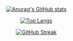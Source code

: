 <div align='center'>
  
[![Anurag's GitHub stats](https://github-readme-stats.vercel.app/api?username=cat-friend&theme=moltack&show_icons=true)](https://github.com/anuraghazra/github-readme-stats)


[![Top Langs](https://github-readme-stats.vercel.app/api/top-langs/?username=cat-friend&show_icons=true&theme=moltack&layout=compact)](https://github.com/anuraghazra/github-readme-stats)

[![GitHub Streak](http://github-readme-streak-stats.herokuapp.com?user=cat-friend&theme=solarized-light&date_format=j%20M%5B%20Y%5D)](https://git.io/streak-stats)
</div>
<!--
**cat-friend/cat-friend** is a ✨ _special_ ✨ repository because its `README.md` (this file) appears on your GitHub profile.

Here are some ideas to get you started:

- 🔭 I’m currently working on ...
- 🌱 I’m currently learning ...
- 👯 I’m looking to collaborate on ...
- 🤔 I’m looking for help with ...
- 💬 Ask me about ...
- 📫 How to reach me: ...
- 😄 Pronouns: ...
- ⚡ Fun fact: ...
-->
